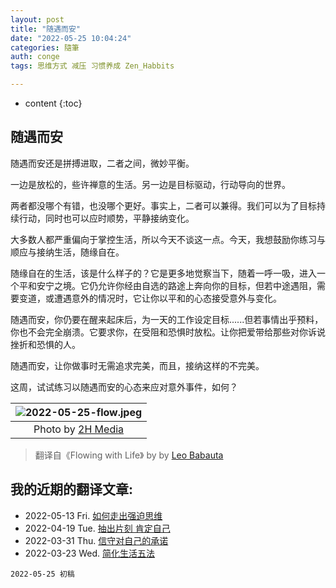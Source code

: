 ```yaml
---
layout: post
title: "随遇而安"
date: "2022-05-25 10:04:24"
categories: 隨筆
auth: conge
tags: 思维方式 减压 习惯养成 Zen_Habbits

---
```

* content
{:toc}

## 随遇而安

随遇而安还是拼搏进取，二者之间，微妙平衡。

一边是放松的，些许禅意的生活。另一边是目标驱动，行动导向的世界。

两者都没哪个有错，也没哪个更好。事实上，二者可以兼得。我们可以为了目标持续行动，同时也可以应时顺势，平静接纳变化。





大多数人都严重偏向于掌控生活，所以今天不谈这一点。今天，我想鼓励你练习与顺应与接纳生活，随缘自在。

随缘自在的生活，该是什么样子的？它是更多地觉察当下，随着一呼一吸，进入一个平和安宁之境。它仍允许你经由自选的路途上奔向你的目标，但若中途遇阻，需要变道，或遭遇意外的情况时，它让你以平和的心态接受意外与变化。

随遇而安，你仍要在醒来起床后，为一天的工作设定目标......但若事情出乎预料，你也不会完全崩溃。它要求你，在受阻和恐惧时放松。让你把爱带给那些对你诉说挫折和恐惧的人。

随遇而安，让你做事时无需追求完美，而且，接纳这样的不完美。

这周，试试练习以随遇而安的心态来应对意外事件，如何？

|![2022-05-25-flow.jpeg](https://s2.loli.net/2022/05/26/B2Uo4k3rPHYIxZJ.jpg)|
|:----:|
|Photo by [2H Media](https://unsplash.com/@2hmedia)|

> 翻译自《Flowing with Life》 by by [Leo Babauta](https://leobabauta.com/)

## 我的近期的翻译文章:

* 2022-05-13 Fri. [如何走出强迫思维 ](https://conge.github.io/2022/05/13/obsess/)
* 2022-04-19 Tue. [抽出片刻 肯定自己](https://conge.github.io/2022/04/19/self-acknowledge/)  
* 2022-03-31 Thu. [信守对自己的承诺](https://conge.github.io/2022/03/31/self-committed/)  
* 2022-03-23 Wed. [简化生活五法](https://conge.github.io/2022/03/23/five-ways-to-simplify/)  

```
2022-05-25 初稿
```
